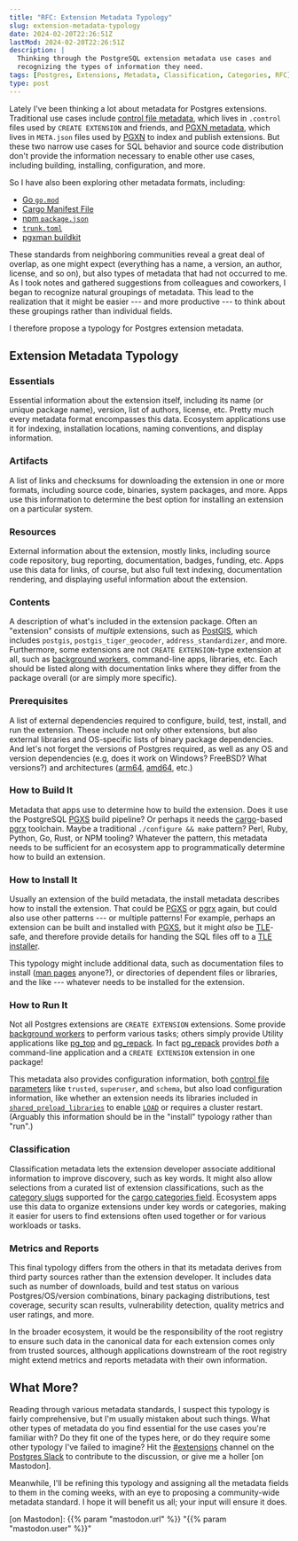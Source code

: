 ```yaml
---
title: "RFC: Extension Metadata Typology"
slug: extension-metadata-typology
date: 2024-02-20T22:26:51Z
lastMod: 2024-02-20T22:26:51Z
description: |
  Thinking through the PostgreSQL extension metadata use cases and
  recognizing the types of information they need.
tags: [Postgres, Extensions, Metadata, Classification, Categories, RFC]
type: post
---
```


Lately I've been thinking a lot about metadata for Postgres extensions.
Traditional use cases include [control file metadata][.control], which lives in
`.control` files used by `CREATE EXTENSION` and friends, and [PGXN metadata],
which lives in `META.json` files used by [PGXN] to index and publish extensions.
But these two narrow use cases for SQL behavior and source code distribution
don't provide the information necessary to enable other use cases, including
building, installing, configuration, and more.

So I have also been exploring other metadata formats, including:

*   [Go `go.mod`]
*   [Cargo Manifest File]
*   [npm `package.json`]
*   [`trunk.toml`]
*   [pgxman buildkit]

These standards from neighboring communities reveal a great deal of overlap, as
one might expect (everything has a name, a version, an author, license, and so
on), but also types of metadata that had not occurred to me. As I took notes and
gathered suggestions from colleagues and coworkers, I began to recognize natural
groupings of metadata. This lead to the realization that it might be easier ---
and more productive --- to think about these groupings rather than individual
fields.

I therefore propose a typology for Postgres extension metadata.

Extension Metadata Typology
---------------------------

### Essentials

Essential information about the extension itself, including its name (or unique
package name), version, list of authors, license, etc. Pretty much every
metadata format encompasses this data. Ecosystem applications use it for
indexing, installation locations, naming conventions, and display information.

### Artifacts

A list of links and checksums for downloading the extension in one or more
formats, including source code, binaries, system packages, and more. Apps use
this information to determine the best option for installing an extension on a
particular system.

### Resources

External information about the extension, mostly links, including source code
repository, bug reporting, documentation, badges, funding, etc. Apps use this
data for links, of course, but also full text indexing, documentation rendering,
and displaying useful information about the extension.

### Contents

A description of what's included in the extension package. Often an "extension"
consists of *multiple* extensions, such as [PostGIS], which includes `postgis`,
`postgis_tiger_geocoder`, `address_standardizer`, and more. Furthermore, some
extensions are not `CREATE EXTENSION`-type extension at all, such as [background
workers], command-line apps, libraries, etc. Each should be listed along with
documentation links where they differ from the package overall (or are simply
more specific).

### Prerequisites

A list of external dependencies required to configure, build, test, install, and
run the extension. These include not only other extensions, but also external
libraries and OS-specific lists of binary package dependencies. And let's not
forget the versions of Postgres required, as well as any OS and version
dependencies (e.g, does it work on Windows? FreeBSD? What versions?) and
architectures ([arm64], [amd64], etc.)

### How to Build It

Metadata that apps use to determine how to build the extension. Does it use the
PostgreSQL [PGXS] build pipeline? Or perhaps it needs the [cargo]-based [pgrx]
toolchain. Maybe a traditional `./configure && make` pattern? Perl, Ruby,
Python, Go, Rust, or NPM tooling? Whatever the pattern, this metadata needs to
be sufficient for an ecosystem app to programmatically determine how to build
an extension.

### How to Install It

Usually an extension of the build metadata, the install metadata describes how
to install the extension. That could be [PGXS] or [pgrx] again, but could also
use other patterns --- or multiple patterns! For example, perhaps an extension
can be built and installed with [PGXS], but it might *also* be [TLE]-safe, and
therefore provide details for handing the SQL files off to a [TLE installer].

This typology might include additional data, such as documentation files to
install ([man pages] anyone?), or directories of dependent files or libraries,
and the like --- whatever needs to be installed for the extension.

### How to Run It

Not all Postgres extensions are `CREATE EXTENSION` extensions. Some provide
[background workers] to perform various tasks; others simply provide Utility
applications like [pg_top] and [pg_repack]. In fact [pg_repack] provides *both*
a command-line application and a `CREATE EXTENSION` extension in one package!

This metadata also provides configuration information, both [control file
parameters][.control] like `trusted`, `superuser`, and `schema`, but also load
configuration information, like whether an extension needs its libraries
included in [`shared_preload_libraries`] to enable [`LOAD`] or requires a
cluster restart. (Arguably this information should be in the "install" typology
rather than "run".)

### Classification

Classification metadata lets the extension developer associate additional
information to improve discovery, such as key words. It might also allow
selections from a curated list of extension classifications, such as the
[category slugs] supported for the [cargo categories field]. Ecosystem apps use
this data to organize extensions under key words or categories, making it easier
for users to find extensions often used together or for various workloads or
tasks.

### Metrics and Reports

This final typology differs from the others in that its metadata derives from
third party sources rather than the extension developer. It includes data such
as number of downloads, build and test status on various Postgres/OS/version
combinations, binary packaging distributions, test coverage, security scan
results, vulnerability detection, quality metrics and user ratings, and more.

In the broader ecosystem, it would be the responsibility of the root registry to
ensure such data in the canonical data for each extension comes only from
trusted sources, although applications downstream of the root registry might
extend metrics and reports metadata with their own information.

## What More?

Reading through various metadata standards, I suspect this typology is fairly
comprehensive, but I'm usually mistaken about such things. What other types of
metadata do you find essential for the use cases you're familiar with? Do they
fit one of the types here, or do they require some other typology I've failed to
imagine? Hit the [#extensions] channel on the [Postgres Slack] to contribute to
the discussion, or give me a holler [on Mastodon].

Meanwhile, I'll be refining this typology and assigning all the metadata fields
to them in the coming weeks, with an eye to proposing a community-wide metadata
standard. I hope it will benefit us all; your input will ensure it does.

  [.control]: https://www.postgresql.org/docs/current/extend-extensions.html#EXTEND-EXTENSIONS-FILES
    "PostgreSQL Docs: Extension Files"
  [PGXN metadata]: https://pgxn.org/spec/
    "PGXN Meta Spec - The PGXN distribution metadata specification"
  [PGXN]: https://pgxn.org "The postgreSQL Extension Network"
  [Go `go.mod`]: https://go.dev/doc/modules/gomod-ref "go.mod file reference"
  [Cargo Manifest File]: https://doc.rust-lang.org/cargo/reference/manifest.html
    "The Cargo Book: The Manifest Format"
  [npm `package.json`]: https://docs.npmjs.com/cli/v6/configuring-npm/package-json
    "npm Docs: Specifics of npm's package.json handling"
  [`trunk.toml`]: https://github.com/tembo-io/trunk/tree/main/contrib
  [pgxman buildkit]: https://docs.pgxman.com/spec/buildkit
  [PostGIS]: http://postgis.net/
  [arm64]: https://en.wikipedia.org/wiki/AArch64 "Wikipedia: AArch64"
  [amd64]: https://en.wikipedia.org/wiki/amd64 "Wikipedia: AMD64"
  [PGXS]: https://www.postgresql.org/docs/current/extend-pgxs.html
    "PostgreSQL Docs: Extension Building Infrastructure"
  [cargo]: https://github.com/pgcentralfoundation/pgrx/blob/develop/cargo-pgrx/README.md
    "pgrx: cargo-pgrx"
  [pgrx]: https://github.com/pgcentralfoundation/pgrx
    "pgrx: Build Postgres Extensions with Rust!"
  [TLE]: https://github.com/aws/pg_tle
    "pg_tle: Framework for building trusted language extensions for PostgreSQL"
  [TLE installer]: https://github.com/aws/pg_tle/blob/main/examples/README.md
    "TLE examples/pgtle.mk README"
  [man pages]: https://en.wikipedia.org/wiki/Man_page "Wikipedia: Man page"
  [background workers]: https://www.postgresql.org/docs/current/bgworker.html
    "PostgreSQL Docs: Background Worker Processes"
  [pg_repack]: https://reorg.github.io/pg_repack/
    "pg_repack --- Reorganize tables in PostgreSQL databases with minimal locks"
  [pg_top]: https://pg_top.gitlab.io "Welcome to the PostgreSQL top Project Home Page"
  [`shared_preload_libraries`]: https://www.postgresql.org/docs/current/runtime-config-client.html#GUC-SHARED-PRELOAD-LIBRARIES
    "PostgreSQL Docs: shared_preload_libraries"
  [`LOAD`]: https://www.postgresql.org/docs/current/sql-load.html
    "PostgreSQL Docs: LOAD"
  [category slugs]: https://crates.io/category_slugs "crates.io: All Valid Category Slugs"
  [cargo categories field]: https://doc.rust-lang.org/cargo/reference/manifest.html#the-categories-field
    "The Cargo Book: The Manifest Format --- Categories"
  [#extensions]: https://postgresteam.slack.com/archives/C056ZA93H1A
    "Postgres Slack/#extensions: Extensions and extension-related accessories"
  [Postgres Slack]: https://pgtreats.info/slack-invite
    "Join the Postgres Slack"
  [on Mastodon]: {{% param "mastodon.url" %}} "{{% param "mastodon.user" %}}"
